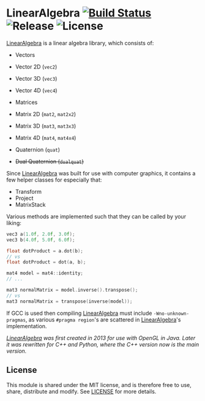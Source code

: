 
# LinearAlgebra [![Build Status][LinearAlgebraBuildStatus]][LinearAlgebraCI] ![Release][LinearAlgebraVersionBadge] ![License][LinearAlgebraLicenseBadge]

[LinearAlgebra][LinearAlgebra] is a linear algebra library, which consists of:

- Vectors
 - Vector 2D (`vec2`)
 - Vector 3D (`vec3`)
 - Vector 4D (`vec4`)

- Matrices
 - Matrix 2D (`mat2`, `mat2x2`)
 - Matrix 3D (`mat3`, `mat3x3`)
 - Matrix 4D (`mat4`, `mat4x4`)

- Quaternion (`quat`)
- ~~Dual Quaternion (`dualquat`)~~


Since [LinearAlgebra][LinearAlgebra] was built for use with computer graphics, it contains
a few helper classes for especially that:

- Transform
- Project
- MatrixStack


Various methods are implemented such that they can be called by your liking:

```cpp
vec3 a(1.0f, 2.0f, 3.0f);
vec3 b(4.0f, 5.0f, 6.0f);

float dotProduct = a.dot(b);
// vs
float dotProduct = dot(a, b);
```

```cpp
mat4 model = mat4::identity;
// ...

mat3 normalMatrix = model.inverse().transpose();
// vs
mat3 normalMatrix = transpose(inverse(model));
```


If GCC is used then compiling [LinearAlgebra][LinearAlgebra] must include `-Wno-unknown-pragmas`,
as various `#pragma region`'s are scattered in [LinearAlgebra][LinearAlgebra]'s implementation.


*[LinearAlgebra][LinearAlgebra] was first created in 2013 for use with OpenGL in Java. Later
it was rewritten for C++ and Python, where the C++ version now is the main version.*


## License

This module is shared under the MIT license, and is therefore free to use, share, distribute and modify.
See [LICENSE][LinearAlgebraLicense] for more details.


[LinearAlgebra]: https://github.com/MrVallentin/LinearAlgebra
[LinearAlgebraLicense]: https://github.com/MrVallentin/LinearAlgebra/blob/master/LICENSE

[LinearAlgebraBuildStatus]: https://drone.io/github.com/MrVallentin/LinearAlgebra/status.png
[LinearAlgebraCI]: https://drone.io/github.com/MrVallentin/LinearAlgebra/latest

[LinearAlgebraVersionBadge]: https://img.shields.io/badge/release-v1.1.17-blue.svg
[LinearAlgebraLicenseBadge]: https://img.shields.io/badge/license-%20free%20to%20use%2C%20share%2C%20modify%20and%20redistribute-blue.svg

[LinearAlgebraIssueTracker]: https://github.com/MrVallentin/LinearAlgebra/issues


[LinearAlgebraWiki]: https://en.wikipedia.org/wiki/Linear_algebra
[LinearMapWiki]: https://en.wikipedia.org/wiki/Linear_map

[LinearInterpolationWiki]: https://en.wikipedia.org/wiki/Linear_interpolation

[GLSL]: https://www.opengl.org/documentation/glsl/
